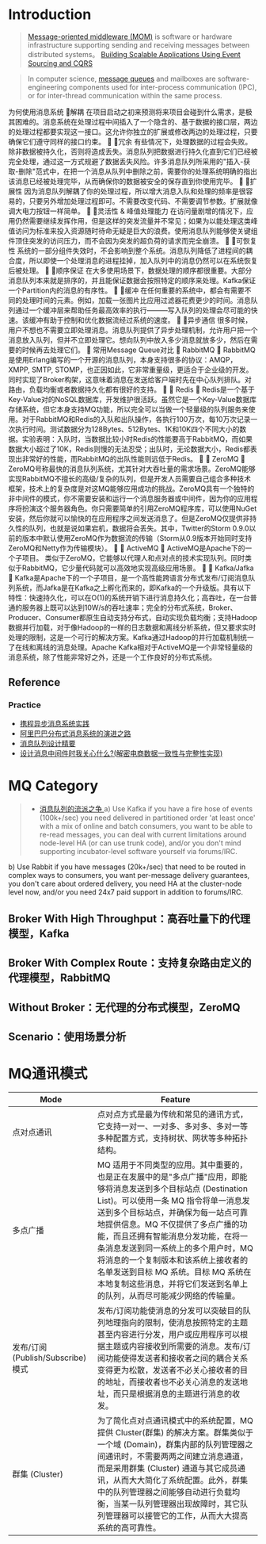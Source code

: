  

# Introduction

> [Message-oriented middleware (MOM)](http://en.wikipedia.org/wiki/Message-oriented_middleware) is software or hardware infrastructure supporting sending and receiving messages between distributed systems。
> [Building Scalable Applications Using Event Sourcing and CQRS](https://medium.com/@ikem/event-sourcing-and-cqrs-a-look-at-kafka-e0c1b90d17d8#.bqrq7j3fa)


> In computer science, [message queues](http://en.wikipedia.org/wiki/Message_queue) and mailboxes are software-engineering components used for inter-process communication (IPC), or for inter-thread communication within the same process.

为何使用消息系统
解耦
在项目启动之初来预测将来项目会碰到什么需求，是极其困难的。消息系统在处理过程中间插入了一个隐含的、基于数据的接口层，两边的处理过程都要实现这一接口。这允许你独立的扩展或修改两边的处理过程，只要确保它们遵守同样的接口约束。

冗余
有些情况下，处理数据的过程会失败。除非数据被持久化，否则将造成丢失。消息队列把数据进行持久化直到它们已经被完全处理，通过这一方式规避了数据丢失风险。许多消息队列所采用的"插入-获取-删除"范式中，在把一个消息从队列中删除之前，需要你的处理系统明确的指出该消息已经被处理完毕，从而确保你的数据被安全的保存直到你使用完毕。

扩展性
因为消息队列解耦了你的处理过程，所以增大消息入队和处理的频率是很容易的，只要另外增加处理过程即可。不需要改变代码、不需要调节参数。扩展就像调大电力按钮一样简单。

灵活性 & 峰值处理能力
在访问量剧增的情况下，应用仍然需要继续发挥作用，但是这样的突发流量并不常见；如果为以能处理这类峰值访问为标准来投入资源随时待命无疑是巨大的浪费。使用消息队列能够使关键组件顶住突发的访问压力，而不会因为突发的超负荷的请求而完全崩溃。

可恢复性
系统的一部分组件失效时，不会影响到整个系统。消息队列降低了进程间的耦合度，所以即使一个处理消息的进程挂掉，加入队列中的消息仍然可以在系统恢复后被处理。

顺序保证
在大多使用场景下，数据处理的顺序都很重要。大部分消息队列本来就是排序的，并且能保证数据会按照特定的顺序来处理。Kafka保证一个Partition内的消息的有序性。

缓冲
在任何重要的系统中，都会有需要不同的处理时间的元素。例如，加载一张图片比应用过滤器花费更少的时间。消息队列通过一个缓冲层来帮助任务最高效率的执行———写入队列的处理会尽可能的快速。该缓冲有助于控制和优化数据流经过系统的速度。

异步通信
很多时候，用户不想也不需要立即处理消息。消息队列提供了异步处理机制，允许用户把一个消息放入队列，但并不立即处理它。想向队列中放入多少消息就放多少，然后在需要的时候再去处理它们。

常用Message Queue对比

RabbitMQ

RabbitMQ是使用Erlang编写的一个开源的消息队列，本身支持很多的协议：AMQP，XMPP, SMTP, STOMP，也正因如此，它非常重量级，更适合于企业级的开发。同时实现了Broker构架，这意味着消息在发送给客户端时先在中心队列排队。对路由，负载均衡或者数据持久化都有很好的支持。


Redis

Redis是一个基于Key-Value对的NoSQL数据库，开发维护很活跃。虽然它是一个Key-Value数据库存储系统，但它本身支持MQ功能，所以完全可以当做一个轻量级的队列服务来使用。对于RabbitMQ和Redis的入队和出队操作，各执行100万次，每10万次记录一次执行时间。测试数据分为128Bytes、512Bytes、1K和10K四个不同大小的数据。实验表明：入队时，当数据比较小时Redis的性能要高于RabbitMQ，而如果数据大小超过了10K，Redis则慢的无法忍受；出队时，无论数据大小，Redis都表现出非常好的性能，而RabbitMQ的出队性能则远低于Redis。


ZeroMQ

ZeroMQ号称最快的消息队列系统，尤其针对大吞吐量的需求场景。ZeroMQ能够实现RabbitMQ不擅长的高级/复杂的队列，但是开发人员需要自己组合多种技术框架，技术上的复杂度是对这MQ能够应用成功的挑战。ZeroMQ具有一个独特的非中间件的模式，你不需要安装和运行一个消息服务器或中间件，因为你的应用程序将扮演这个服务器角色。你只需要简单的引用ZeroMQ程序库，可以使用NuGet安装，然后你就可以愉快的在应用程序之间发送消息了。但是ZeroMQ仅提供非持久性的队列，也就是说如果宕机，数据将会丢失。其中，Twitter的Storm 0.9.0以前的版本中默认使用ZeroMQ作为数据流的传输（Storm从0.9版本开始同时支持ZeroMQ和Netty作为传输模块）。


ActiveMQ

ActiveMQ是Apache下的一个子项目。 类似于ZeroMQ，它能够以代理人和点对点的技术实现队列。同时类似于RabbitMQ，它少量代码就可以高效地实现高级应用场景。


Kafka/Jafka

Kafka是Apache下的一个子项目，是一个高性能跨语言分布式发布/订阅消息队列系统，而Jafka是在Kafka之上孵化而来的，即Kafka的一个升级版。具有以下特性：快速持久化，可以在O(1)的系统开销下进行消息持久化；高吞吐，在一台普通的服务器上既可以达到10W/s的吞吐速率；完全的分布式系统，Broker、Producer、Consumer都原生自动支持分布式，自动实现负载均衡；支持Hadoop数据并行加载，对于像Hadoop的一样的日志数据和离线分析系统，但又要求实时处理的限制，这是一个可行的解决方案。Kafka通过Hadoop的并行加载机制统一了在线和离线的消息处理。Apache Kafka相对于ActiveMQ是一个非常轻量级的消息系统，除了性能非常好之外，还是一个工作良好的分布式系统。

## Reference
### Practice
- [携程异步消息系统实践](http://blog.qiniu.com/archives/4791)
- [阿里巴巴分布式消息系统的演进之路 ](http://mp.weixin.qq.com/s?__biz=MzA5Nzc4OTA1Mw==&mid=2659597255&idx=1&sn=b55e3f15f4b250590dc679108cc42e4f&scene=0#wechat_redirect)
- [消息队列设计精要](http://tech.meituan.com/mq-design.html)
- [设计消息中间件时我关心什么?(解密电商数据一致性与完整性实现)](http://mp.weixin.qq.com/s?__biz=MzAwMDU1MTE1OQ==&mid=2653547492&idx=1&sn=be78ff0389fd5a8d8991abc567a191e2&scene=23&srcid=0715h4RrYVn4XpMM3Y4ahkLp#rd)

# MQ Category
> - [消息队列的流派之争 ](http://mp.weixin.qq.com/s?__biz=MzIxMjAzMDA1MQ==&mid=2648945475&idx=1&sn=b9758fdc31925419f12a9ece1d27018d#rd)
a) Use Kafka if you have a fire hose of events (100k+/sec) you need delivered in partitioned order 'at least once' with a mix of online and batch consumers, you want to be able to re-read messages, you can deal with current limitations around node-level HA (or can use trunk code), and/or you don't mind supporting incubator-level software yourself via forums/IRC.  

b) Use Rabbit if you have messages (20k+/sec) that need to be routed in complex ways to consumers, you want per-message delivery guarantees, you don't care about ordered delivery, you need HA at the cluster-node level now, and/or you need 24x7 paid support in addition to forums/IRC.
## Broker With High Throughput：高吞吐量下的代理模型，Kafka
## Broker With Complex Route：支持复杂路由定义的代理模型，RabbitMQ
## Without Broker：无代理的分布式模型，ZeroMQ
## Scenario：使用场景分析
# MQ通讯模式
| Mode                       | Feature                                  |
| -------------------------- | ---------------------------------------- |
| 点对点通讯                      | 点对点方式是最为传统和常见的通讯方式，它支持一对一、一对多、多对多、多对一等多种配置方式，支持树状、网状等多种拓扑结构。 |
| 多点广播                       | MQ 适用于不同类型的应用。其中重要的，也是正在发展中的是"多点广播"应用，即能够将消息发送到多个目标站点 (Destination List)。可以使用一条 MQ 指令将单一消息发送到多个目标站点，并确保为每一站点可靠地提供信息。MQ 不仅提供了多点广播的功能，而且还拥有智能消息分发功能，在将一条消息发送到同一系统上的多个用户时，MQ 将消息的一个复制版本和该系统上接收者的名单发送到目标 MQ 系统。目标 MQ 系统在本地复制这些消息，并将它们发送到名单上的队列，从而尽可能减少网络的传输量。 |
| 发布/订阅(Publish/Subscribe)模式 | 发布/订阅功能使消息的分发可以突破目的队列地理指向的限制，使消息按照特定的主题甚至内容进行分发，用户或应用程序可以根据主题或内容接收到所需要的消息。发布/订阅功能使得发送者和接收者之间的耦合关系变得更为松散，发送者不必关心接收者的目的地址，而接收者也不必关心消息的发送地址，而只是根据消息的主题进行消息的收发。 |
| 群集 (Cluster)               | 为了简化点对点通讯模式中的系统配置，MQ 提供 Cluster(群集) 的解决方案。群集类似于一个域 (Domain)，群集内部的队列管理器之间通讯时，不需要两两之间建立消息通道，而是采用群集 (Cluster) 通道与其它成员通讯，从而大大简化了系统配置。此外，群集中的队列管理器之间能够自动进行负载均衡，当某一队列管理器出现故障时，其它队列管理器可以接管它的工作，从而大大提高系统的高可靠性。 |




